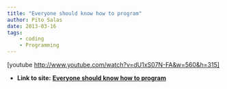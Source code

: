 ```yaml
---
title: "Everyone should know how to program"
author: Pito Salas
date: 2013-03-16
tags:
    - coding
    - Programming
---
```




[youtube http://www.youtube.com/watch?v=dU1xS07N-FA&w=560&h=315]


* **Link to site:** **[Everyone should know how to program](None)**
